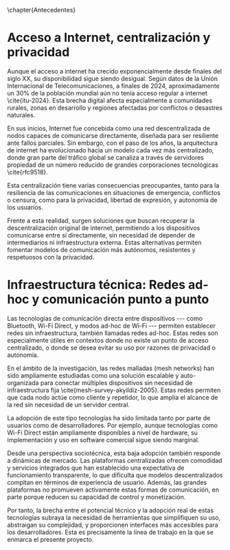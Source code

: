\chapter{Antecedentes}

<!--
  Se deben presentar aquí de forma breve los aspectos teóricos previos del
  problema que no tengan que ver con el aspecto técnico de la informática. Por
  ejemplo, si el trabajo tiene que ver con la didáctica, se debe hablar de este
  campo, si tiene que ver con el cuidado de mayores, se debe hablar de la
  problemática de esta área, etc.

  También se incluyen la revisión de estudios, investigaciones previas o
  cualquier información relevante que ayuda a contextualizar el tema del TFG.
  En cualquier caso, los antecedentes brindan una base teórica o empírica que
  permite entender el estado del conocimiento sobre el tema, identificar vacíos
  o limitaciones en estudios anteriores, y justificar la necesidad de realizar
  el nuevo estudio.

  Si el TFG es de naturaleza investigadora, los antecedentes ayudan a
  fundamentar el problema de investigación y orientan el enfoque del
  investigador en su trabajo.

  Si se ha realizado el TFG en el ámbito de una empresa, y con el
  consentimiento de dicha empresa, en esta sección se puede presentar su
  trayectoria, historia, productos que desarrolla, trabajos más
  representativos, etc. El objetivo es realizar un marco contextual en el que
  se engloba el trabajo.
-->

# Acceso a Internet, centralización y privacidad

Aunque el acceso a internet ha crecido exponencialmente desde finales del siglo
XX, su disponibilidad sigue siendo desigual. Según datos de la Unión
Internacional de Telecomunicaciones, a finales de 2024, aproximadamente
un 30% de la población mundial aún no tenía acceso regular a internet
\cite{itu-2024}. Esta brecha digital afecta especialmente a comunidades
rurales, zonas en desarrollo y regiones afectadas por conflictos o desastres
naturales.

En sus inicios, Internet fue concebida como una red descentralizada de nodos
capaces de comunicarse directamente, diseñada para ser resiliente ante fallos
parciales. Sin embargo, con el paso de los años, la arquitectura de internet ha
evolucionado hacia un modelo cada vez más centralizado, donde gran parte del
tráfico global se canaliza a través de servidores propiedad de un número
reducido de grandes corporaciones tecnológicas \cite{rfc9518}.

Esta centralización tiene varias consecuencias preocupantes, tanto para la
resiliencia de las comunicaciones en situaciones de emergencia, conflictos o
censura, como para la privacidad, libertad de expresión, y autonomía de los
usuarios.

Frente a esta realidad, surgen soluciones que buscan recuperar la
descentralización original de internet, permitiendo a los dispositivos
comunicarse entre sí directamente, sin necesidad de depender de intermediarios
ni infraestructura externa. Estas alternativas permiten fomentar modelos de
comunicación más autónomos, resistentes y respetuosos con la privacidad.

# Infraestructura técnica: Redes ad-hoc y comunicación punto a punto

Las tecnologías de comunicación directa entre dispositivos --- como Bluetooth,
Wi-Fi Direct, y modos ad-hoc de Wi-Fi --- permiten establecer redes sin
infraestructura, también llamadas redes ad-hoc. Estas redes son especialmente
útiles en contextos donde no existe un punto de acceso centralizado, o donde se
desea evitar su uso por razones de privacidad o autonomía.

En el ámbito de la investigación, las redes malladas (mesh networks) han sido
ampliamente estudiadas como una solución escalable y auto-organizada para
conectar múltiples dispositivos sin necesidad de infraestructura fija
\cite{mesh-survey-akyildiz-2005}. Estas redes permiten que cada nodo actúe como
cliente y repetidor, lo que amplía el alcance de la red sin necesidad de un
servidor central.

La adopción de este tipo tecnologías ha sido limitada tanto por parte de usuarios
como de desarrolladores. Por ejemplo, aunque tecnologías como Wi-Fi Direct
están ampliamente disponibles a nivel de hardware, su implementación y uso en
software comercial sigue siendo marginal.

Desde una perspectiva sociotécnica, esta baja adopción también responde a
dinámicas de mercado. Las plataformas centralizadas ofrecen comodidad y
servicios integrados que han establecido una expectativa de funcionamiento
transparente, lo que dificulta que modelos descentralizados compitan en
términos de experiencia de usuario. Además, las grandes plataformas
no promueven activamente estas formas de comunicación, en parte porque reducen
su capacidad de control y monetización.

Por tanto, la brecha entre el potencial técnico y la adopción real de estas
tecnologías subraya la necesidad de herramientas que simplifiquen su uso,
abstraigan su complejidad, y proporcionen interfaces más accesibles para los
desarrolladores. Esta es precisamente la línea de trabajo en la que se enmarca
el presente proyecto.
